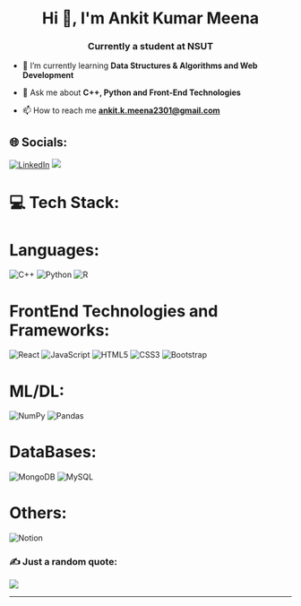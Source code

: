 <h1 align="center">Hi 👋, I'm Ankit Kumar Meena</h1>
<h3 align="center">Currently a student at NSUT</h3>



- 🌱 I’m currently learning **Data Structures & Algorithms and Web Development**

- 💬 Ask me about **C++, Python and Front-End Technologies**

- 📫 How to reach me  **ankit.k.meena2301@gmail.com** 




## 🌐 Socials:
[![LinkedIn](https://img.shields.io/badge/LinkedIn-%230077B5.svg?logo=linkedin&logoColor=white)](https://linkedin.com/in/ankit--meena) 
[![](https://img.shields.io/badge/dev.to-0A0A0A?style=for-the-badge&logo=devdotto&logoColor=white)](https://dev.to/ankittmeena) 



# 💻 Tech Stack:
# Languages:
![C++](https://img.shields.io/badge/c++-%2300599C.svg?style=for-the-badge&logo=c%2B%2B&logoColor=white) ![Python](https://img.shields.io/badge/python-3670A0?style=for-the-badge&logo=python&logoColor=ffdd54) ![R](https://img.shields.io/badge/r-%23276DC3.svg?style=for-the-badge&logo=r&logoColor=white) 
# FrontEnd Technologies and Frameworks:
![React](https://img.shields.io/badge/react-%2320232a.svg?style=for-the-badge&logo=react&logoColor=%2361DAFB) ![JavaScript](https://img.shields.io/badge/javascript-%23323330.svg?style=for-the-badge&logo=javascript&logoColor=%23F7DF1E) ![HTML5](https://img.shields.io/badge/html5-%23E34F26.svg?style=for-the-badge&logo=html5&logoColor=white) ![CSS3](https://img.shields.io/badge/css3-%231572B6.svg?style=for-the-badge&logo=css3&logoColor=white) ![Bootstrap](https://img.shields.io/badge/bootstrap-%23563D7C.svg?style=for-the-badge&logo=bootstrap&logoColor=white)
# ML/DL:
![NumPy](https://img.shields.io/badge/numpy-%23013243.svg?style=for-the-badge&logo=numpy&logoColor=white) ![Pandas](https://img.shields.io/badge/pandas-%23150458.svg?style=for-the-badge&logo=pandas&logoColor=white)
# DataBases:
![MongoDB](https://img.shields.io/badge/MongoDB-%234ea94b.svg?style=for-the-badge&logo=mongodb&logoColor=white) ![MySQL](https://img.shields.io/badge/mysql-%2300f.svg?style=for-the-badge&logo=mysql&logoColor=white) 
# Others:
![Notion](https://img.shields.io/badge/Notion-%23000000.svg?style=for-the-badge&logo=notion&logoColor=white)


### ✍️ Just a random quote:
![](https://quotes-github-readme.vercel.app/api?type=horizontal&theme=dark)

---



